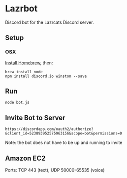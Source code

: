 # Lazrbot
Discord bot for the Lazrcats Discord server.


## Setup

### OSX
[Install Homebrew](https://brew.sh/), then:
```
brew install node
npm install discord.io winston --save
```


## Run
`node bot.js`


## Invite Bot to Server
`https://discordapp.com/oauth2/authorize?&client_id=523893952575963156&scope=bot&permissions=0`

Note: the bot does not have to be up and running to invite

## Amazon EC2
Ports: TCP 443 (text), UDP 50000-65535 (voice)
